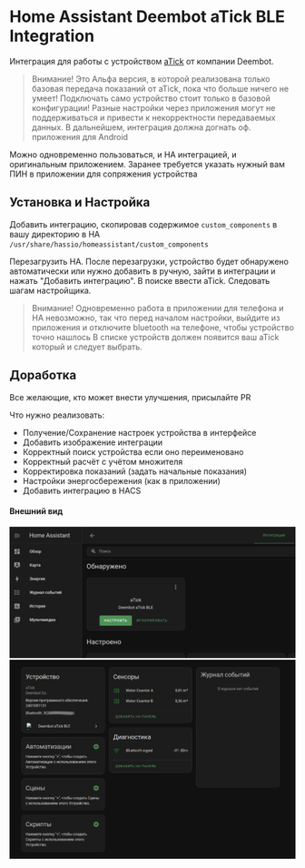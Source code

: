 # Home Assistant Deembot aTick BLE Integration

Интеграция для работы с устройством [aTick](https://deembot.com/atick/index.ru.html) от компании Deembot.

> Внимание! Это Альфа версия, в которой реализована только базовая передача показаний от aTick, пока что больше ничего не умеет!
> Подключать само устройство стоит только в базовой конфигурации!
> Разные настройки через приложения могут не поддерживаться и привести к некорректности передаваемых данных.
> В дальнейшем, интеграция должна догнать оф. приложения для Android

Можно одновременно пользоваться, и HA интеграцией, и оригинальным приложением. Заранее требуется указать нужный вам ПИН в приложении для сопряжения устройства

## Установка и Настройка

Добавить интеграцию, скопировав содержимое `custom_components` в вашу директорию в HA `/usr/share/hassio/homeassistant/custom_components`

Перезагрузить HA.
После перезагрузки, устройство будет обнаружено автоматически или нужно добавить в ручную, зайти в интеграции и нажать "Добавить интеграцию". В поиске ввести aTick. Следовать шагам настройщика.

> Внимание! Одновременно работа в приложении для телефона и HA невозможно, так что перед началом настройки, выйдите из приложения и отключите bluetooth на телефоне, чтобы устройство точно нашлось
> В списке устройств должен появится ваш aTick который и следует выбрать.

## Доработка

Все желающие, кто может внести улучшения, присылайте PR

Что нужно реализовать:
* Получение/Сохранение настроек устройства в интерфейсе
* Добавить изображение интеграции
* Корректный поиск устройства если оно переименовано
* Корректный расчёт с учётом множителя
* Корректировка показаний (задать начальные показания)
* Настройки энергосбережения (как в приложении)
* Добавить интеграцию в HACS


#### Внешний вид
![1.png](./img/autodiscovery.png)
![1.png](./img/1.png)
